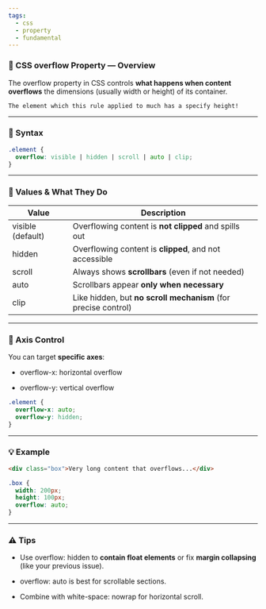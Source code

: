 ```yaml
---
tags:
  - css
  - property
  - fundamental
---
```


### **🧾 CSS overflow Property — Overview**

The overflow property in CSS controls **what happens when content overflows** the dimensions (usually width or height) of its container.

```ad-important
The element which this rule applied to much has a specify height!
```

---

### **📌 Syntax**

```css
.element {
  overflow: visible | hidden | scroll | auto | clip;
}
```
  

---

### **🎯 Values & What They Do**

|**Value**|**Description**|
|---|---|
|visible (default)|Overflowing content is **not clipped** and spills out|
|hidden|Overflowing content is **clipped**, and not accessible|
|scroll|Always shows **scrollbars** (even if not needed)|
|auto|Scrollbars appear **only when necessary**|
|clip|Like hidden, but **no scroll mechanism** (for precise control)|
  

---

### **🔁 Axis Control**

You can target **specific axes**:

- overflow-x: horizontal overflow
    
- overflow-y: vertical overflow
    

```css
.element {
  overflow-x: auto;
  overflow-y: hidden;
}
```

  
---

### **💡 Example**

```html
<div class="box">Very long content that overflows...</div>
```

```css
.box {
  width: 200px;
  height: 100px;
  overflow: auto;
}
```


---

### **⚠️ Tips**

- Use overflow: hidden to **contain float elements** or fix **margin collapsing** (like your previous issue).
    
- overflow: auto is best for scrollable sections.
    
- Combine with white-space: nowrap for horizontal scroll.
    
